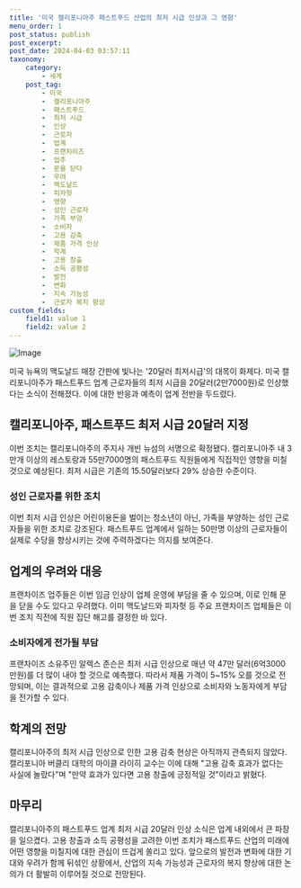 ```yaml
---
title: '미국 캘리포니아주 패스트푸드 산업의 최저 시급 인상과 그 영향'
menu_order: 1
post_status: publish
post_excerpt: 
post_date: 2024-04-03 03:57:11
taxonomy:
    category:
        - 세계
    post_tag:
        - 미국
        -  캘리포니아주
        -  패스트푸드
        -  최저 시급
        -  인상
        -  근로자
        -  업계
        -  프랜차이즈
        -  업주
        -  문을 닫다
        -  우려
        -  맥도날드
        -  피자헛
        -  영향
        -  성인 근로자
        -  가족 부양
        -  소비자
        -  고용 감축
        -  제품 가격 인상
        -  학계
        -  고용 창출
        -  소득 공평성
        -  발전
        -  변화
        -  지속 가능성
        -  근로자 복지 향상
custom_fields:
    field1: value 1
    field2: value 2
---
```


![Image](https://imgnews.pstatic.net/image/016/2024/04/02/20240402050637_0_20240402154801403.jpg?type=w647)

미국 뉴욕의 맥도날드 매장 간판에 빛나는 '20달러 최저시급'의 대목이 화제다. 미국 캘리포니아주가 패스트푸드 업계 근로자들의 최저 시급을 20달러(2만7000원)로 인상했다는 소식이 전해졌다. 이에 대한 반응과 예측이 업계 전반을 두드렸다.
## 캘리포니아주, 패스트푸드 최저 시급 20달러 지정
이번 조치는 캘리포니아주의 주지사 개빈 뉴섬의 서명으로 확정됐다. 캘리포니아주 내 3만개 이상의 레스토랑과 55만7000명의 패스트푸드 직원들에게 직접적인 영향을 미칠 것으로 예상된다. 최저 시급은 기존의 15.50달러보다 29% 상승한 수준이다.
### 성인 근로자를 위한 조치
이번 최저 시급 인상은 어린이용돈을 벌이는 청소년이 아닌, 가족을 부양하는 성인 근로자들을 위한 조치로 강조된다. 패스트푸드 업계에서 일하는 50만명 이상의 근로자들이 실제로 수당을 향상시키는 것에 주력하겠다는 의지를 보여준다.
## 업계의 우려와 대응
프랜차이즈 업주들은 이번 임금 인상이 업체 운영에 부담을 줄 수 있으며, 이로 인해 문을 닫을 수도 있다고 우려했다. 이미 맥도날드와 피자헛 등 주요 프랜차이즈 업체들은 이번 조치 직전에 직원 집단 해고를 결정한 바 있다.
### 소비자에게 전가될 부담
프랜차이즈 소유주인 알렉스 존슨은 최저 시급 인상으로 매년 약 47만 달러(6억3000만원)를 더 많이 내야 할 것으로 예측했다. 따라서 제품 가격이 5~15% 오를 것으로 전망되며, 이는 결과적으로 고용 감축이나 제품 가격 인상으로 소비자와 노동자에게 부담을 전가할 수 있다.
## 학계의 전망
캘리포니아주의 최저 시급 인상으로 인한 고용 감축 현상은 아직까지 관측되지 않았다. 캘리포니아 버클리 대학의 마이클 라이히 교수는 이에 대해 "고용 감축 효과가 없다는 사실에 놀랐다"며 "만약 효과가 있다면 고용 창출에 긍정적일 것"이라고 밝혔다.
## 마무리
캘리포니아주의 패스트푸드 업계 최저 시급 20달러 인상 소식은 업계 내외에서 큰 파장을 일으켰다. 고용 창출과 소득 공평성을 고려한 이번 조치가 패스트푸드 산업의 미래에 어떤 영향을 미칠지에 대한 관심이 뜨겁게 쏠리고 있다. 앞으로의 발전과 변화에 대한 기대와 우려가 함께 뒤섞인 상황에서, 산업의 지속 가능성과 근로자의 복지 향상에 대한 논의가 더 활발히 이루어질 것으로 전망된다.
